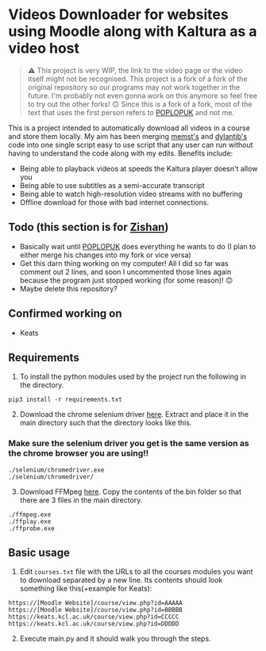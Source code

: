 # Videos Downloader for websites using Moodle along with Kaltura as a video host

> :warning: This project is very WIP, the link to the video page or the video itself might not be recognised.
> This project is a fork of a fork of the original repository so our programs may not work together in the future.
> I'm probably not even gonna work on this anymore so feel free to try out the other forks! 🙃
> Since this is a fork of a fork, most of the text that uses the first person refers to [POPLOPUK](https://github.com/POPLOPUK/) and not me.

This is a project intended to automatically download all videos in a course and store them locally. My aim has been merging [memst's](https://github.com/memst/keats_downloader) and [dylantjb's](https://github.com/dylantjb/keats_downloader) code into one single script easy to use script that any user can run without having to understand the code along with my edits.
Benefits include:

- Being able to playback videos at speeds the Kaltura player doesn't allow you
- Being able to use subtitles as a semi-accurate transcript
- Being able to watch high-resolution video streams with no buffering
- Offline download for those with bad internet connections.

## Todo (this section is for [Zishan](https://github.com/Zishan-Rahman/kaltura_downloader))

- Basically wait until [POPLOPUK](https://github.com/POPLOPUK/kaltura_downloader) does everything he wants to do (I plan to either merge his changes into my fork or vice versa)
- Get this darn thing working on my computer! All I did so far was comment out 2 lines, and soon I uncommented those lines again because the program just stopped working (for some reason)! 🙃
- Maybe delete this repository?
  
## Confirmed working on

- Keats

## Requirements

1. To install the python modules used by the project run the following in the directory.

```pip3 install -r requirements.txt```

2. Download the chrome selenium driver [here](https://sites.google.com/a/chromium.org/chromedriver/downloads). Extract and place it in the main directory such that the directory looks like this. 

### **Make sure the selenium driver you get is the same version as the chrome browser you are using!!**

```
./selenium/chromedriver.exe
./selenium/chromedriver/
```

3. Download FFMpeg [here](https://github.com/BtbN/FFmpeg-Builds/releases). Copy the contents of the bin folder so that there are 3 files in the main directory.

```
./ffmpeg.exe
./ffplay.exe
./ffprobe.exe
```

## Basic usage

1. Edit  `courses.txt` file with the URLs to all the courses modules you want to download separated by a new line. Its contents should look something like this(+example for Keats):

```
https://[Moodle Website]/course/view.php?id=AAAAA
https://[Moodle Website]/course/view.php?id=BBBBB
https://keats.kcl.ac.uk/course/view.php?id=CCCCC
https://keats.kcl.ac.uk/course/view.php?id=DDDDD
```

2. Execute main.py and it should walk you through the steps.
